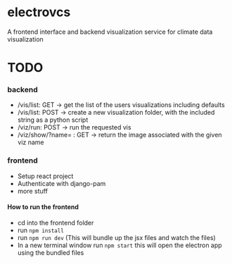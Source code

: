 # electrovcs
A frontend interface and backend visualization service for climate data visualization



# TODO

### backend

* /vis/list: GET -> get the list of the users visualizations including defaults
* /vis/list: POST -> create a new visualization folder, with the included string as a python script
* /viz/run: POST -> run the requested vis
* /viz/show/?name= : GET -> return the image associated with the given viz name

### frontend

* Setup react project
* Authenticate with django-pam
* more stuff

#### How to run the frontend
* cd into the frontend folder
* run `npm install`
* run `npm run dev` (This will bundle up the jsx files and watch the files)
* In a new terminal window run `npm start` this will open the electron app using the bundled files

